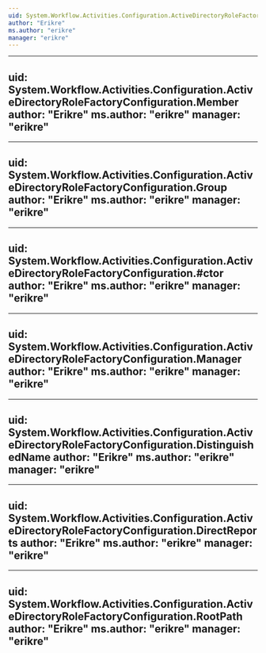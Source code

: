 ```yaml
---
uid: System.Workflow.Activities.Configuration.ActiveDirectoryRoleFactoryConfiguration
author: "Erikre"
ms.author: "erikre"
manager: "erikre"
---
```


---
uid: System.Workflow.Activities.Configuration.ActiveDirectoryRoleFactoryConfiguration.Member
author: "Erikre"
ms.author: "erikre"
manager: "erikre"
---

---
uid: System.Workflow.Activities.Configuration.ActiveDirectoryRoleFactoryConfiguration.Group
author: "Erikre"
ms.author: "erikre"
manager: "erikre"
---

---
uid: System.Workflow.Activities.Configuration.ActiveDirectoryRoleFactoryConfiguration.#ctor
author: "Erikre"
ms.author: "erikre"
manager: "erikre"
---

---
uid: System.Workflow.Activities.Configuration.ActiveDirectoryRoleFactoryConfiguration.Manager
author: "Erikre"
ms.author: "erikre"
manager: "erikre"
---

---
uid: System.Workflow.Activities.Configuration.ActiveDirectoryRoleFactoryConfiguration.DistinguishedName
author: "Erikre"
ms.author: "erikre"
manager: "erikre"
---

---
uid: System.Workflow.Activities.Configuration.ActiveDirectoryRoleFactoryConfiguration.DirectReports
author: "Erikre"
ms.author: "erikre"
manager: "erikre"
---

---
uid: System.Workflow.Activities.Configuration.ActiveDirectoryRoleFactoryConfiguration.RootPath
author: "Erikre"
ms.author: "erikre"
manager: "erikre"
---
